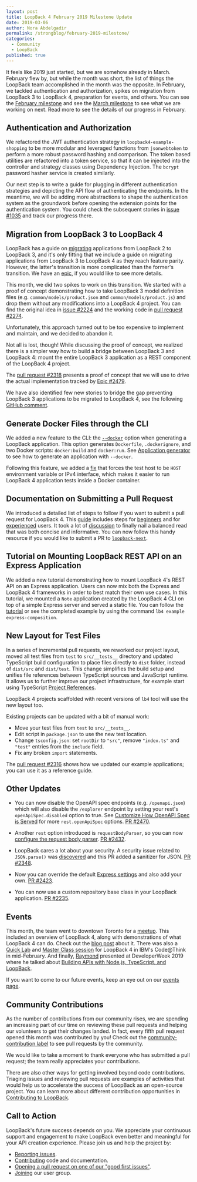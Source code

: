 ```yaml
---
layout: post
title: LoopBack 4 February 2019 Milestone Update
date: 2019-03-06
author: Nora Abdelgadir
permalink: /strongblog/february-2019-milestone/
categories:
  - Community
  - LoopBack
published: true
---
```


It feels like 2019 just started, but we are somehow already in March. February flew by, but while the month was short, the list of things the LoopBack team accomplished in the month was the opposite. In February, we tackled authentication and authorization, spikes on migration from LoopBack 3 to LoopBack 4, preparation for events, and others. You can see the [February milestone](https://github.com/strongloop/loopback-next/issues/2313) and see the [March milestone](https://github.com/strongloop/loopback-next/issues/2516) to see what we are working on next. Read more to see the details of our progress in February.

<!--more-->

## Authentication and Authorization

We refactored the JWT authentication strategy in `loopback4-example-shopping` to be more modular and leveraged functions from `jsonwebtoken` to perform a more robust password hashing and comparison. The token based utilities are refactored into a token service, so that it can be injected into the controller and strategy classes using Dependency Injection. The `bcrypt` password hasher service is created similarly.

Our next step is to write a guide for plugging in different authentication strategies and depicting the API flow of authenticating the endpoints. In the meantime, we will be adding more abstractions to shape the authentication system as the groundwork before opening the extension points for the authentication system. You could check the subsequent stories in [issue #1035](https://github.com/strongloop/loopback-next/issues/1035) and track our progress there.

## Migration from LoopBack 3 to LoopBack 4

LoopBack has a guide on [migrating](https://loopback.io/doc/en/lb3/Migrating-to-3.0.html) applications from LoopBack 2 to LoopBack 3, and it's only fitting that we include a guide on migrating applications from LoopBack 3 to LoopBack 4 as they reach feature parity. However, the latter's transition is more complicated than the former's transition. We have an [epic](https://github.com/strongloop/loopback-next/issues/1849), if you would like to see more details. 

This month, we did two spikes to work on this transition. We started with a proof of concept demonstrating how to take LoopBack 3 model definition files (e.g. `common/models/product.json` and `common/models/product.js`) and drop them without any modifications into a LoopBack 4 project. You can find the original idea in [issue #2224](https://github.com/strongloop/loopback-next/issues/2224) and the working code in [pull request #2274](https://github.com/strongloop/loopback-next/pull/2274).

Unfortunately, this approach turned out to be too expensive to implement and maintain, and we decided to abandon it.

Not all is lost, though! While discussing the proof of concept, we realized there is a simpler way how to build a bridge between LoopBack 3 and LoopBack 4: mount the entire LoopBack 3 application as a REST component of the LoopBack 4 project.

The [pull request #2318](https://github.com/strongloop/loopback-next/pull/2318) presents a proof of concept that we will use to drive the actual implementation tracked by [Epic #2479](https://github.com/strongloop/loopback-next/issues/2479).

We have also identified few new stories to bridge the gap preventing LoopBack 3 applications to be migrated to LoopBack 4, see the following [GitHub comment](https://github.com/strongloop/loopback-next/issues/1849#issuecomment-467471409).

## Generate Docker Files through the CLI

We added a new feature to the CLI: the [`--docker`](https://www.docker.com/) option when generating a LoopBack application. This option generates `Dockerfile`, `.dockerignore`, and two Docker scripts: `docker:build` and `docker:run`. See [Application generator](https://loopback.io/doc/en/lb4/Application-generator.html) to see how to generate an application with `--docker`. 

Following this feature, we added a [fix](https://github.com/strongloop/loopback-next/pull/2433) that forces the test host to be `HOST` environment variable or IPv4 interface, which makes it easier to run LoopBack 4 application tests inside a Docker container.

## Documentation on Submitting a Pull Request

We introduced a detailed list of steps to follow if you want to submit a pull request for LoopBack 4. This [guide](https://loopback.io/doc/en/lb4/submitting_a_pr.html) includes steps for [beginners](https://loopback.io/doc/en/lb4/submitting_a_pr.html#beginner-instructions) and for [experienced](https://loopback.io/doc/en/lb4/submitting_a_pr.html#expert-instructions) users. It took a lot of [discussion](https://github.com/strongloop/loopback-next/pull/2364) to finally nail a balanced read that was both concise and informative. You can now follow this handy resource if you would like to submit a PR to [`loopback-next`](https://github.com/strongloop/loopback-next).

## Tutorial on Mounting LoopBack REST API on an Express Application

We added a new tutorial demonstrating how to mount LoopBack 4's REST API on an Express application. Users can now mix both the Express and LoopBack 4 frameworks in order to best match their own use cases. In this tutorial, we mounted a `Note` application created by the LoopBack 4 CLI on top of a simple Express server and served a static file. You can follow the [tutorial](https://loopback.io/doc/en/lb4/express-with-lb4-rest-tutorial.html) or see the completed example by using the command `lb4 example express-composition`.

## New Layout for Test Files

In a series of incremental pull requests, we reworked our project layout, moved all test files from `test` to `src/__tests__` directory and updated TypeScript build configuration to place files directly to `dist` folder, instead of `dist/src` and `dist/test`. This change simplifies the build setup and unifies file references between TypeScript sources and JavaScript runtime. It allows us to further improve our project infrastructure, for example start using TypeScript [Project References](https://www.typescriptlang.org/docs/handbook/project-references.html).

LoopBack 4 projects scaffolded with recent versions of `lb4` tool will use the new layout too. 

Existing projects can be updated with a bit of manual work:

- Move your test files from `test` to `src/__tests__`.
- Edit script in `package.json` to use the new test location.
- Change `tsconfig.json`: set `rootDir` to `"src"`, remove `"index.ts"` and `"test"` entries from the `include` field.
- Fix any broken `import` statements.

The [pull request #2316](https://github.com/strongloop/loopback-next/pull/2316/files) shows how we updated our example applications; you can use it as a reference guide. 

## Other Updates

- You can now disable the OpenAPI spec endpoints (e.g. `/openapi.json`) which will also disable the `/explorer` endpoint by setting your rest's `openApiSpec.disabled` option to true. See [Customize How OpenAPI Spec is Served](https://loopback.io/doc/en/lb4/Server.html#customize-how-openapi-spec-is-served) for more `rest.openApiSpec` options. [PR #2470](https://github.com/strongloop/loopback-next/pull/2470).

- Another `rest` option introduced is `requestBodyParser`, so you can now [configure the request body parser](https://loopback.io/doc/en/lb4/Server.html#configure-the-request-body-parser-options). [PR #2432](https://github.com/strongloop/loopback-next/pull/2432).

- LoopBack cares a lot about your security. A security issue related to `JSON.parse()` was [discovered](https://github.com/hapijs/bourne#introduction) and this PR added a sanitizer for JSON. [PR #2348](https://github.com/strongloop/loopback-next/pull/2348).

- Now you can override the default [Express settings](https://loopback.io/doc/en/lb4/Server.html#express-settings) and also add your own. [PR #2423](https://github.com/strongloop/loopback-next/pull/2423).

- You can now use a custom repository base class in your LoopBack application. [PR #2235](https://github.com/strongloop/loopback-next/pull/2235).

## Events

This month, the team went to downtown Toronto for a [meetup](https://www.meetup.com/Toronto-Cloud-Integration-Meetup/events/257171001/). This included an overview of LoopBack 4, along with demonstrations of what LoopBack 4 can do. Check out the [blog post](https://strongloop.com/strongblog/watch-meetup-quickly-build-apis-with-loopback/) about it. There was also a [Quick Lab](https://developer.ibm.com/tutorials/create-rest-apis-minutes-with-loopback-4/) and [Master Class session](https://myibm.ibm.com/events/think/all-sessions/session/7764A) for LoopBack 4 in IBM's Code@Think in mid-February. And finally, [Raymond](https://strongloop.com/authors/Raymond_Feng/) presented at DeveloperWeek 2019 where he talked about [Building APIs with Node.js, TypeScript, and LoopBack](https://developerweek2019.sched.com/event/JXDc/pro-talk-speed-and-scale-building-apis-with-nodejs-typescript-and-loopback).

If you want to come to our future events, keep an eye out on our [events page](https://strongloop.com/events/).

## Community Contributions

As the number of contributions from our community rises, we are spending an increasing part of our time on reviewing these pull requests and helping our volunteers to get their changes landed. In fact, every fifth pull request opened this month was contributed by you! Check out the [community-contribution label](https://github.com/strongloop/loopback-next/pulls?q=is%3Apr+is%3Aopen+label%3Acommunity-contribution) to see pull requests by the community.

We would like to take a moment to thank everyone who has submitted a pull request; the team really appreciates your contributions.

There are also other ways for getting involved beyond code contributions. Triaging issues and reviewing pull requests are examples of activities that would help us to accelerate the success of LoopBack as an open-source project. You can learn more about different contribution opportunities in [Contributing to LoopBack](https://loopback.io/doc/en/contrib/index.html).

## Call to Action

LoopBack's future success depends on you. We appreciate your continuous support and engagement to make LoopBack even better and meaningful for your API creation experience. Please join us and help the project by:

- [Reporting issues](https://github.com/strongloop/loopback-next/issues).
- [Contributing](https://github.com/strongloop/loopback-next/blob/master/docs/CONTRIBUTING.md)
  code and documentation.
- [Opening a pull request on one of our "good first issues"](https://github.com/strongloop/loopback-next/labels/good%20first%20issue).
- [Joining](https://github.com/strongloop/loopback-next/issues/110) our user group.
